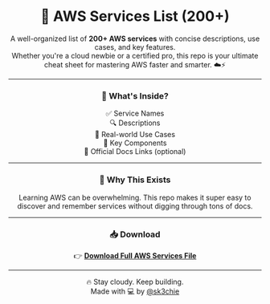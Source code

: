 <h1 align="center">🧠 AWS Services List (200+)</h1>

<p align="center">
A well-organized list of <strong>200+ AWS services</strong> with concise descriptions, use cases, and key features. <br>
Whether you're a cloud newbie or a certified pro, this repo is your ultimate cheat sheet for mastering AWS faster and smarter. ☁️⚡
</p>

---

<h3 align="center">📂 What's Inside?</h3>

<p align="center">
✅ Service Names <br>
🔍 Descriptions <br>
🧰 Real-world Use Cases <br>
🧱 Key Components <br>
🔗 Official Docs Links (optional)
</p>

---

<h3 align="center">🚀 Why This Exists</h3>

<p align="center">
Learning AWS can be overwhelming. This repo makes it super easy to discover and remember services without digging through tons of docs.
</p>

---

<h3 align="center">📥 Download</h3>

<p align="center">
👉 <a href="./file.pdf"><strong>Download Full AWS Services File</strong></a>
</p>

---

<p align="center">
🔥 Stay cloudy. Keep building. <br>
Made with 💻 by <a href="https://github.com/SK3CHI3">@sk3chie</a>
</p>
